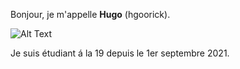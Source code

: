 Bonjour, je m'appelle <strong>Hugo</strong> (hgoorick).

![Alt Text](https://media1.giphy.com/media/fXhdgo6ERFLukIcmX3/giphy.gif?cid=ecf05e47x6ekitmgxpt3yezi9r0v1g3fg4m25mjk7s5qid9g&rid=giphy.gif&ct=g)

Je suis étudiant á la 19 depuis le 1er septembre 2021.
